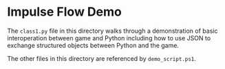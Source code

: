 # Impulse Flow Demo

The `class1.py` file in this directory walks through a
demonstration of basic interoperation between game and Python
including how to use JSON to exchange structured objects between
Python and the game.

The other files in this directory are referenced by `demo_script.ps1`.
